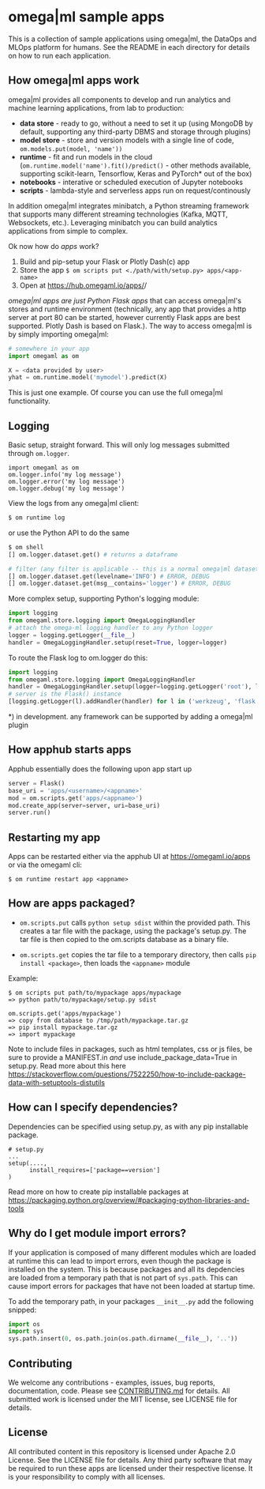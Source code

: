 omega|ml sample apps
====================

This is a collection of sample applications using omega|ml, the DataOps and MLOps platform for humans.
See the README in each directory for details on how to run each application.

How omega|ml apps work
----------------------

omega|ml provides all components to develop and run analytics and machine learning applications, from lab to production:

* **data store** - ready to go, without a need to set it up (using MongoDB by default, supporting any third-party DBMS and storage through plugins)
* **model store** - store and version models with a single line of code, `om.models.put(model, 'name'))` 
* **runtime** - fit and run models in the cloud (`om.runtime.model('name').fit()/predict()` - other methods available, supporting scikit-learn, Tensorflow, Keras and PyTorch* out of the box)
* **notebooks** - interative or scheduled execution of Jupyter notebooks   
* **scripts** - lambda-style and serverless apps run on request/continously

In addition omega|ml integrates minibatch, a Python streaming framework that supports many different streaming technologies (Kafka, MQTT, Websockets, etc.).
Leveraging minibatch you can build analytics applications from simple to complex.

Ok now how do *apps* work?

1. Build and pip-setup your Flask or Plotly Dash(c) app 
2. Store the app `$ om scripts put <./path/with/setup.py> apps/<app-name>`
3. Open at https://hub.omegaml.io/apps/<userid>/<app-name>

*omega|ml apps are just Python Flask apps* that can access omega|ml's stores and runtime environment (technically, any app that provides a http server at port 80 can be started, however currently Flask apps are best supported. Plotly Dash is based on Flask.).
The way to access omega|ml is by simply importing omega|ml:

```python
# somewhere in your app
import omegaml as om 

X = <data provided by user> 
yhat = om.runtime.model('mymodel').predict(X)
``` 

This is just one example. Of course you can use the full omega|ml functionality.


Logging
-------

Basic setup, straight forward. This will only log messages submitted through
`om.logger`. 

```
import omegaml as om 
om.logger.info('my log message') 
om.logger.error('my log message')
om.logger.debug('my log message')
```

View the logs from any omega|ml client:

```bash
$ om runtime log
```

or use the Python API to do the same

```python
$ om shell
[] om.logger.dataset.get() # returns a dataframe

# filter (any filter is applicable -- this is a normal omega|ml dataset) 
[] om.logger.dataset.get(levelname='INFO') # ERROR, DEBUG
[] om.logger.dataset.get(msg__contains='logger') # ERROR, DEBUG
```

More complex setup, supporting Python's logging module:

```python
import logging
from omegaml.store.logging import OmegaLoggingHandler 
# attach the omega-ml logging handler to any Python logger
logger = logging.getLogger(__file__)
handler = OmegaLoggingHandler.setup(reset=True, logger=logger)
``` 

To route the Flask log to om.logger do this:

```python
import logging
from omegaml.store.logging import OmegaLoggingHandler
handler = OmegaLoggingHandler.setup(logger=logging.getLogger('root'), level='DEBUG')
# server is the Flask() instance
[logging.getLogger(l).addHandler(handler) for l in ('werkzeug', 'flask.app', server.name)]
```

*) in development. any framework can be supported by adding a omega|ml plugin 


How apphub starts apps
----------------------

Apphub essentially does the following upon app start up

```python
server = Flask()
base_uri = 'apps/<username>/<appname>'
mod = om.scripts.get('apps/<appname>')
mod.create_app(server=server, uri=base_uri)
server.run()
```

Restarting my app
-----------------

Apps can be restarted either via the apphub UI at https://omegaml.io/apps or via
the omegaml cli:

```
$ om runtime restart app <appname>
```

How are apps packaged?
----------------------

* `om.scripts.put` calls `python setup sdist` within the provided path. This creates
  a tar file with the package, using the package's setup.py. The tar file is then
  copied to the om.scripts database as a binary file.
 
* `om.scripts.get` copies the tar file to a temporary directory, then
  calls `pip install <package>`, then loads the `<appname>` module
  
Example:

```
$ om scripts put path/to/mypackage apps/mypackage
=> python path/to/mypackage/setup.py sdist

om.scripts.get('apps/mypackage') 
=> copy from database to /tmp/path/mypackage.tar.gz
=> pip install mypackage.tar.gz
=> import mypackage
```

Note to include files in packages, such as html templates, css or js files, be
sure to provide a MANIFEST.in *and* use include_package_data=True in setup.py.
Read more about this here 
https://stackoverflow.com/questions/7522250/how-to-include-package-data-with-setuptools-distutils 


How can I specify dependencies?
-------------------------------

Dependencies can be specified using setup.py, as with any pip installable 
package.

```
# setup.py 
...
setup(...., 
      install_requires=['package==version']
)
```

Read more on how to create pip installable packages at
https://packaging.python.org/overview/#packaging-python-libraries-and-tools


Why do I get module import errors?
----------------------------------

If your application is composed of many different modules which are loaded at
runtime this can lead to import errors, even though the package is installed
on the system. This is because packages and all its depdencies are loaded 
from a temporary path that is not part of `sys.path`. This can cause import errors
for packages that have not been loaded at startup time. 

To add the temporary path, in your packages `__init__.py` add the following snipped:

```python 
import os 
import sys
sys.path.insert(0, os.path.join(os.path.dirname(__file__), '..')) 
``` 

Contributing
------------

We welcome any contributions - examples, issues, bug reports, documentation, code. Please see [CONTRIBUTING.md]( https://github.com/omegaml/apps/blog/master/CONTRIBUTING.md)
for details. All submitted work is licensed under the MIT license, see LICENSE file for details.

License
-------

All contributed content in this repository is licensed under Apache 2.0 License. See the LICENSE file for details.
Any third party software that may be required to run these apps are licensed under their respective license. It is your responsibility to comply with all licenses.
  
 


